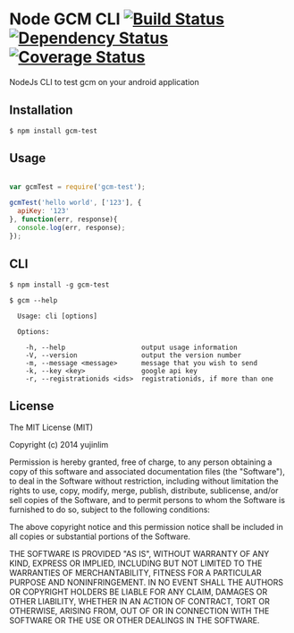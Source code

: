 Node GCM CLI [![Build Status](http://img.shields.io/travis/yujinlim/node-gcm-cli.svg?style=flat-square)](https://travis-ci.org/yujinlim/node-gcm-cli) [![Dependency Status](http://img.shields.io/gemnasium/yujinlim/node-gcm-cli.svg?style=flat-square)](https://gemnasium.com/yujinlim/node-gcm-cli) [![Coverage Status](https://coveralls.io/repos/yujinlim/node-gcm-cli/badge.png)](https://coveralls.io/r/yujinlim/node-gcm-cli)
============

NodeJs CLI to test gcm on your android application

## Installation
```
$ npm install gcm-test
```
## Usage
```Javascript

var gcmTest = require('gcm-test');

gcmTest('hello world', ['123'], {
  apiKey: '123'
}, function(err, response){
  console.log(err, response);
});
```
## CLI
```
$ npm install -g gcm-test

$ gcm --help

  Usage: cli [options]

  Options:

    -h, --help                   output usage information
    -V, --version                output the version number
    -m, --message <message>      message that you wish to send
    -k, --key <key>              google api key
    -r, --registrationids <ids>  registrationids, if more than one
```

## License
The MIT License (MIT)

Copyright (c) 2014 yujinlim

Permission is hereby granted, free of charge, to any person obtaining a copy
of this software and associated documentation files (the "Software"), to deal
in the Software without restriction, including without limitation the rights
to use, copy, modify, merge, publish, distribute, sublicense, and/or sell
copies of the Software, and to permit persons to whom the Software is
furnished to do so, subject to the following conditions:

The above copyright notice and this permission notice shall be included in all
copies or substantial portions of the Software.

THE SOFTWARE IS PROVIDED "AS IS", WITHOUT WARRANTY OF ANY KIND, EXPRESS OR
IMPLIED, INCLUDING BUT NOT LIMITED TO THE WARRANTIES OF MERCHANTABILITY,
FITNESS FOR A PARTICULAR PURPOSE AND NONINFRINGEMENT. IN NO EVENT SHALL THE
AUTHORS OR COPYRIGHT HOLDERS BE LIABLE FOR ANY CLAIM, DAMAGES OR OTHER
LIABILITY, WHETHER IN AN ACTION OF CONTRACT, TORT OR OTHERWISE, ARISING FROM,
OUT OF OR IN CONNECTION WITH THE SOFTWARE OR THE USE OR OTHER DEALINGS IN THE
SOFTWARE.
